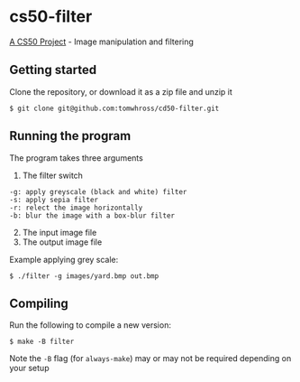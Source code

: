 # cs50-filter
[A CS50 Project](https://cs50.harvard.edu/x/2020/psets/4/filter/less/) - Image manipulation and filtering


## Getting started

Clone the repository, or download it as a zip file and unzip it

```
$ git clone git@github.com:tomwhross/cd50-filter.git
```

## Running the program

The program takes three arguments

1. The filter switch

```
-g: apply greyscale (black and white) filter
-s: apply sepia filter
-r: relect the image horizontally
-b: blur the image with a box-blur filter
```

2. The input image file
3. The output image file

Example applying grey scale:

```
$ ./filter -g images/yard.bmp out.bmp
```


## Compiling

Run the following to compile a new version:

```
$ make -B filter
```

Note the `-B` flag (for `always-make`) may or may not be required depending on your setup
